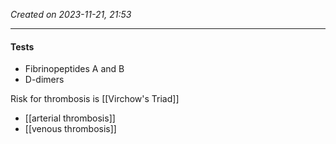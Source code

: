 *Created on 2023-11-21, 21:53* 

---
#### Tests
- Fibrinopeptides A and B
- D-dimers

Risk for thrombosis is [[Virchow's Triad]] 

- [[arterial thrombosis]]
- [[venous thrombosis]] 